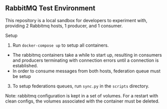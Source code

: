 ## RabbitMQ Test Environment
This repository is a local sandbox for developers to experiment with, providing 2 Rabbitmq hosts, 1 producer, and 1 consumer.


Setup
1. Run `docker-compose up` to setup all containers.
*  The rabbitmq containers take a while to start up, resulting in consumers and producers terminating with connection errors until a connection is established.
*  In order to consume messages from both hosts, federation queue must be setup
3. To setup federations queues, run `sync.py` in the `scripts` directory.

Note: rabbitmq configuration is kept in a set of volumes. For a restart with clean configs, the volumes associated with the container must be deleted.
